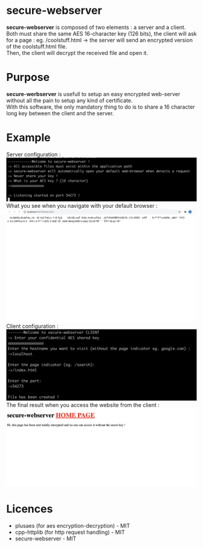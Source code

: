 # secure-webserver
**secure-webserver** is composed of two elements : a server and a client.</br>
Both must share the same AES 16-character key (126 bits), the client will ask for a page : eg. /coolstuff.html -> the server will send an encrypted version of the coolstuff.html file.</br>
Then, the client will decrypt the received file and open it.
# Purpose
**secure-werbserver** is usefull to setup an easy encrypted web-server without all the pain to setup any kind of certificate.</br>
With this software, the only mandatory thing to do is to share a 16 character long key between the client and the server.</br> 
# Example
Server configuration :</br>
![Server conf](screenshot_server.png)
What you see when you navigate with your default browser :</br>
![Server conf](screenshot_encrypted.png)
Client configuration :</br>
![Server conf](screenshot_client.png)
The final result when you access the website from the client :</br>
![Server conf](screenshot_result.png)
# Licences
- plusaes (for aes encryption-decryption) - MIT
- cpp-httplib (for http request handling) - MIT
- secure-webserver - MIT
